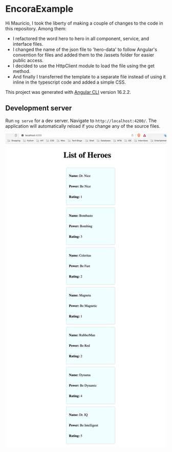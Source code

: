 # EncoraExample

Hi Mauricio, I took the liberty of making a couple of changes to the code in this repository. Among them: 

* I refactored the word hero to hero in all component, service, and interface files. 
* I changed the name of the json file to 'hero-data' to follow Angular's convention for files and added them to the /assets folder 
for easier public access. 
* I decided to use the HttpClient module to load the file using the get method. 
* And finally I transferred the template to a separate file instead of using it inline in the typescript code and added a simple CSS.

This project was generated with [Angular CLI](https://github.com/angular/angular-cli) version 16.2.2.

## Development server

Run `ng serve` for a dev server. Navigate to `http://localhost:4200/`. The application will automatically reload if you change any of the source files.


![img.png](img.png)
